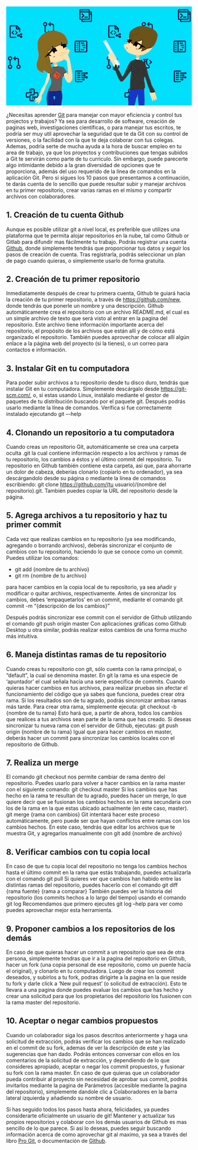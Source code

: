 <!--
.. title: Git de 0 a 100 en diez sencillos pasos
.. slug: ciencia-abierta
.. date: 2019-04-08
.. author: Por Rainer Palm
.. tags: versioning
.. category: git
.. link: 
.. description: 
.. type: text
-->

<!-- # Git de 0 a 100 en diez sencillos pasos -->
<!-- **Por Rainer Palm** -->

![header](header.png)

¿Necesitas aprender [Git](http://git.io) para manejar con mayor eficiencia y control tus projectos y trabajos? Ya sea para desarrollo de software, creación de paginas web, investigaciones científicas, o para manejar tus escritos, te podría ser muy util aprovechar la seguridad que te da Git con su control de versiones, o la facilidad con la que te deja colaborar con tus colegas. Ademas, podría serte de mucha ayuda a la hora de buscar empleo en tu area de trabajo, ya que los proyectos y contribuciones que tengas subidos a Git te servirán como parte de tu curriculo.
Sin embargo, puede parecerte algo intimidante debido a la gran diversidad de opciones que te proporciona, además del uso requerido de la línea de comandos en la aplicación Git. Pero si sigues los 10 pasos que presentamos a continuación, te darás cuenta de lo sencillo que puede resultar subir y manejar archivos en tu primer repositorio, crear varias ramas en el mismo y compartir archivos con colaboradores.

<!-- TEASER_END -->

## 1. Creación de tu cuenta Github

Aunque es posible utilizar git a nivel local, es preferible que utilizes una plataforma que te permita alojar repositorios en la nube, tal como Github or Gitlab para difundir mas fácilmente tu trabajo. Podrás registrar una cuenta [Github](https://github.com/join), donde simplemente tendrás que proporcionar tus datos y seguir los pasos de creación de cuenta. Tras registrarla, podrás seleccionar un plan de pago cuando quieras, o simplemente usarlo de forma gratuita.

## 2. Creación de tu primer repositorio

Inmediatamente después de crear tu primera cuenta, Github te guiará hacia la creación de tu primer repositorio, a través de https://github.com/new, donde tendrás que ponerle un nombre y una descripción. Github automáticamente crea el repositorio con un archivo README.md, el cual es un simple archivo de texto que será visto al entrar en la pagina del repositorio. Este archivo tiene información importante acerca del repositorio, el propósito de los archivos que están allí y de cómo está organizado el repositorio. También puedes aprovechar de colocar allí algún enlace a la página web del proyecto (si la tienes), o un correo para contactos e información.

## 3. Instalar Git en tu computadora

Para poder subir archivos a tu repositorio desde tu disco duro, tendrás que instalar Git en tu computadora. Simplemente descárgalo desde https://git-scm.com/, o, si estas usando Linux, instálalo mediante el gestor de paquetes de tu distribución buscando por el paquete git. Después podrás usarlo mediante la línea de comandos. Verífica si fue correctamente instalado ejecutando
git –-help

## 4. Clonando un repositorio a tu computadora

Cuando creas un repositorio Git, automáticamente se crea una carpeta oculta .git la cual contiene información respecto a los archivos y ramas de tu repositorio, los cambios a éstos y el último commit del repositorio. Tu repositorio en Github también contiene esta carpeta, asi que, para ahorrarte un dolor de cabeza, deberías clonarlo (copiarlo en tu ordenador), ya sea descárgandolo desde su página o mediante la línea de comandos escribiendo:
git clone https://github.com/(tu usuario)/(nombre del repositorio).git. También puedes copiar la URL del repositorio desde la página.

## 5. Agrega archivos a tu repositorio y haz tu primer commit

Cada vez que realizas cambios en tu repositorio (ya sea modificando, agregando o borrando archivos), deberás sincronizar el conjunto de cambios con tu repositorio, haciendo lo que se conoce como un commit. Puedes utilizar los comandos:

- git add {nombre de tu archivo}
- git rm {nombre de tu archivo}

para hacer cambios en la copia local de tu repositorio, ya sea añadir y modificar o quitar archivos, respectivamente. Antes de sincronizar los cambios, debes ‘empaquetarlos’ en un commit, mediante el comando
git commit -m “{descripción de los cambios}”

Después podrás sincronizar ese commit con el servidor de Github utilizando el comando git push origin master
Con aplicaciones gráficas como Github Desktop u otra similar, podrás realizar estos cambios de una forma mucho más intuitiva.

## 6. Maneja distintas ramas de tu repositorio

Cuando creas tu repositorio con git, sólo cuenta con la rama principal, o “default”, la cual se denomina master. En git la rama es una especie de ‘apuntador’ el cual señala hacia una serie especifica de commits. Cuando quieras hacer cambios en tus archivos, para realizar pruebas sin afectar el funcionamiento del código que ya sabes que funciona, puedes crear otra rama. Si los resultados son de tu agrado, podrás sincronizar ambas ramas más tarde.
Para crear otra rama, simplemente ejecuta:
git checkout -b {nombre de tu rama}
Esto hará que, a partir de ahora, todos los cambios que realices a tus archivos sean parte de la rama que has creado. Si deseas sincronizar tu nueva rama con el servidor de Github, ejecutas:
git push origin {nombre de tu rama}
Igual que para hacer cambios en master, deberás hacer un commit para sincronizar los cambios locales con el repositorio de Github.

## 7. Realiza un merge

El comando git checkout nos permite cambiar de rama dentro del repositorio. Puedes usarlo para volver a hacer cambios en la rama master con el siguiente comando:
git checkout master
Si los cambios que has hecho en la rama te resultan de tu agrado, puedes hacer un merge, lo que quiere decir que se fusionan los cambios hechos en la rama secundaria con los de la rama en la que estas ubicado actualmente (en este caso, master).
git merge {rama con cambios}
Git intentará hacer este proceso automáticamente, pero puede ser que hayan conflictos entre ramas con los cambios hechos. En este caso, tendrás que editar los archivos que te muestra Git, y agregarlos manualmente con
git add {nombre de archivo}

## 8. Verificar cambios con tu copia local

En caso de que tu copia local del repositorio no tenga los cambios hechos hasta el último commit en la rama que estás trabajando, puedes actualizarla con el comando
git pull
Si quieres ver que cambios han habido entre las distintas ramas del repositorio, puedes hacerlo con el comando
git diff {rama fuente} {rama a comparar}
También puedes ver la historia del repositorio (los commits hechos a lo largo del tiempo) usando el comando
git log
Recomendamos que primero ejecutes git log –help para ver como puedes aprovechar mejor esta herramienta.

## 9. Proponer cambios a los repositorios de los demás

En caso de que quieras hacer un commit a un repositorio que sea de otra persona, simplemente tendras que ir a la pagina del repositorio en Github, hacer un fork (una copia personal de ese repositorio, como un puente hacia el original), y clonarlo en tu computadora.
Luego de crear los commit deseados, y subirlos a tu fork, podras dirigirte a la pagina en la que reside tu fork y darle click a ‘New pull request’ (o solicitud de extracción). Esto te llevara a una pagina donde puedes evaluar los cambios que has hecho y crear una solicitud para que los propietarios del repositorio los fusionen con la rama master del repositorio.

## 10. Aceptar o negar cambios propuestos

Cuando un colaborador siga los pasos descritos anteriormente y haga una solicitud de extracción, podrás verificar los cambios que se han realizado en el commit de su fork, ademas de ver la descripción de este y las sugerencias que han dado. Podrás entonces conversar con ellos en los comentarios de la solicitud de extracción, y dependiendo de lo que consideres apropiado, aceptar o negar los commit propuestos, y fusionar su fork con la rama master.
En caso de que quieras que un colaborador pueda contribuir al proyecto sin necesidad de aprobar sus commit, podrás invitarlos mediante la pagina de Parámetros (accesible mediante la pagina del repositorio), simplemente dandole clic a Colaboradores en la barra lateral izquierda y añadiendo su nombre de usuario.

Si has seguido todos los pasos hasta ahora, felicidades, ya puedes considerarte oficialmente un usuario de git! Mantener y actualizar tus propios repositorios y colaborar con los demás usuarios de Github es mas sencillo de lo que parece. Si así lo deseas, puedes seguir buscando información acerca de como aprovechar git al maximo, ya sea a través del libro [Pro Git](https://git-scm.com/book/es/v2/), o documentación de [Github](https://help.github.com/en/github).
